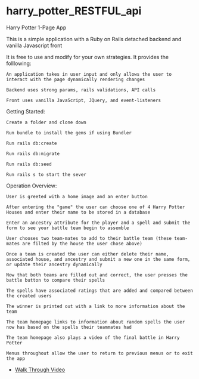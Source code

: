 # harry_potter_RESTFUL_api


Harry Potter 1-Page App 

  This is a simple application with a Ruby on Rails detached backend and vanilla Javascript front

  It is free to use and modify for your own strategies. It provides the folllowing: 

    An application takes in user input and only allows the user to interact with the page dynamically rendering changes

    Backend uses strong params, rails validations, API calls 
    
    Front uses vanilla JavaScript, JQuery, and event-listeners

Getting Started:

    Create a folder and clone down

    Run bundle to install the gems if using Bundler

    Run rails db:create
    
    Run rails db:migrate

    Run rails db:seed

    Run rails s to start the sever

Operation Overview:

    User is greeted with a home image and an enter button

    After entering the "game" the user can choose one of 4 Harry Potter Houses and enter their name to be stored in a database
    
    Enter an ancestry attribute for the player and a spell and submit the form to see your battle team begin to assemble

    User chooses two team-mates to add to their battle team (these team-mates are filted by the house the user chose above)

    Once a team is created the user can either delete their name, associated house, and ancestry and submit a new one in the same form, or update their ancestry dynamically 

    Now that both teams are filled out and correct, the user presses the battle button to compare their spells
    
    The spells have associated ratings that are added and compared between the created users

    The winner is printed out with a link to more information about the team 
    
    The team homepage links to information about random spells the user now has based on the spells their teammates had
    
    The team homepage also plays a video of the final battle in Harry Potter

    Menus throughout allow the user to return to previous menus or to exit the app 
    
* [Walk Through Video](https://www.youtube.com/watch?v=1IhnkICbymg&feature=youtu.be)
